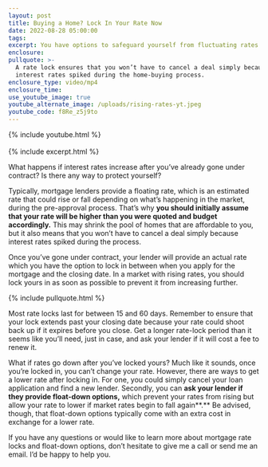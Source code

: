 ```yaml
---
layout: post
title: Buying a Home? Lock In Your Rate Now
date: 2022-08-28 05:00:00
tags:
excerpt: You have options to safeguard yourself from fluctuating rates.
enclosure:
pullquote: >-
  A rate lock ensures that you won’t have to cancel a deal simply because
  interest rates spiked during the home-buying process.
enclosure_type: video/mp4
enclosure_time:
use_youtube_image: true
youtube_alternate_image: /uploads/rising-rates-yt.jpeg
youtube_code: f8Re_z5j9to
---
```

{% include youtube.html %}<br><br>{% include excerpt.html %}

What happens if interest rates increase after you’ve already gone under contract? Is there any way to protect yourself?

Typically, mortgage lenders provide a floating rate, which is an estimated rate that could rise or fall depending on what’s happening in the market, during the pre-approval process. That’s why **you should initially assume that your rate will be higher than you were quoted and budget accordingly.** This may shrink the pool of homes that are affordable to you, but it also means that you won’t have to cancel a deal simply because interest rates spiked during the process.

Once you’ve gone under contract, your lender will provide an actual rate which you have the option to lock in between when you apply for the mortgage and the closing date. In a market with rising rates, you should lock yours in as soon as possible to prevent it from increasing further.

{% include pullquote.html %}

Most rate locks last for between 15 and 60 days. Remember to ensure that your lock extends past your closing date because your rate could shoot back up if it expires before you close. Get a longer rate-lock period than it seems like you’ll need, just in case, and ask your lender if it will cost a fee to renew it.&nbsp;

What if rates go down after you’ve locked yours? Much like it sounds, once you’re locked in, you can’t change your rate. However, there are ways to get a lower rate after locking in. For one, you could simply cancel your loan application and find a new lender. Secondly, you can **ask your lender if they provide float-down options,** which prevent your rates from rising but allow your rate to lower if market rates begin to fall again**.** Be advised, though, that float-down options typically come with an extra cost in exchange for a lower rate.

If you have any questions or would like to learn more about mortgage rate locks and float-down options, don’t hesitate to give me a call or send me an email. I’d be happy to help you.